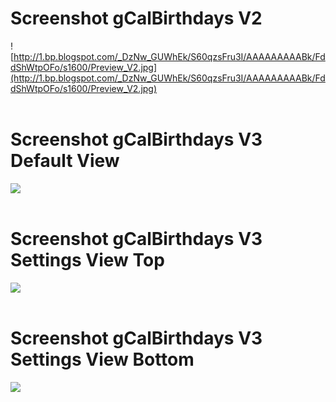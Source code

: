 # Screenshot gCalBirthdays V2 #

![http://1.bp.blogspot.com/_DzNw_GUWhEk/S60qzsFru3I/AAAAAAAAABk/FddShWtpOFo/s1600/Preview_V2.jpg](http://1.bp.blogspot.com/_DzNw_GUWhEk/S60qzsFru3I/AAAAAAAAABk/FddShWtpOFo/s1600/Preview_V2.jpg)
<br><br>

<h1>Screenshot gCalBirthdays V3 Default View</h1>

<img src='http://1.bp.blogspot.com/_DzNw_GUWhEk/S60slhYnmSI/AAAAAAAAABs/c3fjr-qb_Sc/s1600/Preview1_V3.jpg' />
<br><br>

<h1>Screenshot gCalBirthdays V3 Settings View Top</h1>

<img src='http://2.bp.blogspot.com/_DzNw_GUWhEk/S60tpyQb4_I/AAAAAAAAAB0/4taqphXjPCE/s1600/Preview2_V3.jpg' />
<br><br>

<h1>Screenshot gCalBirthdays V3 Settings View Bottom</h1>

<img src='http://4.bp.blogspot.com/_DzNw_GUWhEk/S60uYgFSXRI/AAAAAAAAAB8/lIyi1vqX9Ls/s1600/Preview3_V3.jpg' />